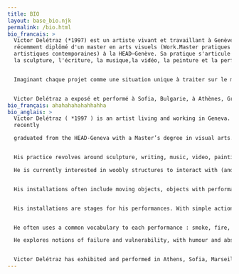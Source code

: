 ```yaml
---
title: BIO
layout: base_bio.njk
permalink: /bio.html
bio_francais: >
  Victor Delétraz (*1997) est un artiste vivant et travaillant à Genève.Il est
  récemment diplômé d'un master en arts visuels (Work.Master pratiques
  artistiques contemporaines) à la HEAD–Genève. Sa pratique s'articule autour de
  la sculpture, l'écriture, la musique,la vidéo, la peinture et la performance.


  Imaginant chaque projet comme une situation unique à traiter sur le moment, son travail interroge le monde qui l'entoure, transformant des objets du quotidien et leur sens pour amener à d'autres narrations et écritures, absurdes et engagées. Ses installations intègrent souvent des objets aux typologies et origines diverses mêlant peintures, accessoires, objets en mouvement, objets aux potentiels performatifs, à activer/désactiver. Les sculptures ne sont pas fixées, évoluent dans le temps, sont re-transformées pour des expositions futures créant ainsi un corpus propre à l'artiste, un vocabulaire commun jouant sur la répétition. Ses performances abordent des notions d'échec, de vulnérabilité, le tout teinté d'humour, d'absurdité, de gestes bancals et d'improvisation. Tout part d'un regard, dans la rue ou sur internet. Les images ou objets sont collectionnés, réinterprété, modifié, influencent des fictions que l'artiste développe pour chacun de ses projets.


  Victor Delétraz a exposé et performé à Sofia, Bulgarie, à Athènes, Grèce, à la 4e et 5e Biennale des espaces d'art indépendant de Genève et prépare sa première exposition personnelle à l'espace Zabriskie à Genève curaté par Limbo Space pour début novembre 2023.
bio_français: ahahahahahahhahha
bio_anglais: >
  Victor Delétraz ( *1997 ) is an artist living and working in Geneva. He
  recently 

  graduated from the HEAD-Geneva with a Master’s degree in visual arts.


  His practice revolves around sculpture, writing, music, video, painting and performance. Imagining each project as a unique situation to be dealt with in the moment, his work questions the world around him, transforming everyday objects and their meanings to create other narratives and writing, both absurd and engaged. 

  He is currently interested in woobly structures to interact with (and get inside), silly & powerful poems, slides & tricks in white cube and clowny rusty dances.


  His installations often include moving objects, objects with performative potentials, that can be activated or desactivated, sculptures that colapse by themselves or ready made / found pieces in conversation with well-made pieces.


  His installations are stages for his performances. With simple actions that may seem unmastered, he composes with improvisation and defined, rehearsed gestures. He creates frameworks that allow surprises to happen and thus instantaneous and honest moments that go beyond him like a tropism.


  He often uses a common vocabulary to each performance : smoke, fire, spectacular or failed special effects, text, music or interaction with the audience.

  He explores notions of failure and vulnerability, with humour and absurdity. 


  Victor Delétraz has exhibited and performed in Athens, Sofia, Marseille, Geneva at Soul2Soul, Topic, Espace 3353, at he BIG 21 & 23 and had his first solo show at Zabriskie Point curated by Limbo Space in November 2023.
---
```

